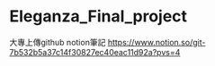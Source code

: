 # Eleganza_Final_project
大專上傳github
notion筆記
https://www.notion.so/git-7b532b5a37c14f30827ec40eac11d92a?pvs=4
